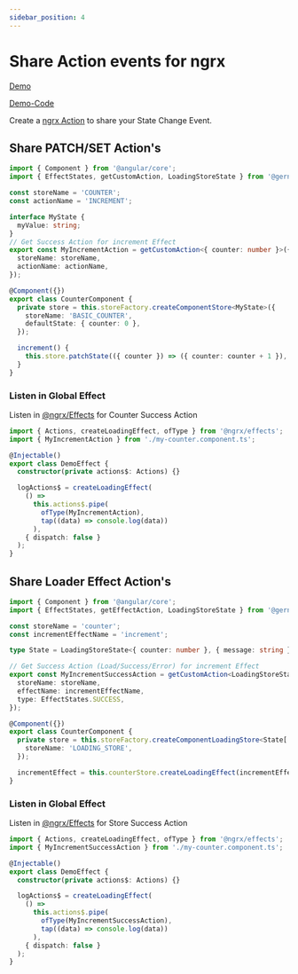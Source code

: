 ```yaml
---
sidebar_position: 4
---
```


# Share Action events for ngrx

[Demo](https://gernsdorfer.github.io/ngrx-lite/sample-app/#/share-actions)

[Demo-Code](https://github.com/gernsdorfer/ngrx-lite/tree/master/apps/sample-app/src/app/component-store/share-actions)

Create a [ngrx Action](https://ngrx.io/guide/store/actions) to share your State Change Event.

## Share PATCH/SET Action's

```ts title="my-counter.component.ts"
import { Component } from '@angular/core';
import { EffectStates, getCustomAction, LoadingStoreState } from '@gernsdorfer/ngrx-lite';

const storeName = 'COUNTER';
const actionName = 'INCREMENT';

interface MyState {
  myValue: string;
}
// Get Success Action for increment Effect
export const MyIncrementAction = getCustomAction<{ counter: number }>({
  storeName: storeName,
  actionName: actionName,
});

@Component({})
export class CounterComponent {
  private store = this.storeFactory.createComponentStore<MyState>({
    storeName: 'BASIC_COUNTER',
    defaultState: { counter: 0 },
  });

  increment() {
    this.store.patchState(({ counter }) => ({ counter: counter + 1 }), actionName);
  }
}
```

### Listen in Global Effect

Listen in [@ngrx/Effects](https://ngrx.io/guide/store/actions) for Counter Success Action

```ts title="my-effect.effect.ts"
import { Actions, createLoadingEffect, ofType } from '@ngrx/effects';
import { MyIncrementAction } from './my-counter.component.ts';

@Injectable()
export class DemoEffect {
  constructor(private actions$: Actions) {}

  logActions$ = createLoadingEffect(
    () =>
      this.actions$.pipe(
        ofType(MyIncrementAction),
        tap((data) => console.log(data))
      ),
    { dispatch: false }
  );
}
```

## Share Loader Effect Action's

```ts title="my-counter.component.ts"
import { Component } from '@angular/core';
import { EffectStates, getEffectAction, LoadingStoreState } from '@gernsdorfer/ngrx-lite';

const storeName = 'counter';
const incrementEffectName = 'increment';

type State = LoadingStoreState<{ counter: number }, { message: string }>;

// Get Success Action (Load/Success/Error) for increment Effect
export const MyIncrementSuccessAction = getCustomAction<LoadingStoreState<number, never>>({
  storeName: storeName,
  effectName: incrementEffectName,
  type: EffectStates.SUCCESS,
});

@Component({})
export class CounterComponent {
  private store = this.storeFactory.createComponentLoadingStore<State['item'], State['error']>({
    storeName: 'LOADING_STORE',
  });

  incrementEffect = this.counterStore.createLoadingEffect(incrementEffectName, (counter: number) => of(counter + 1));
}
```

### Listen in Global Effect

Listen in [@ngrx/Effects](https://ngrx.io/guide/store/actions) for Store Success Action

```ts title="my-effect.effect.ts"
import { Actions, createLoadingEffect, ofType } from '@ngrx/effects';
import { MyIncrementSuccessAction } from './my-counter.component.ts';

@Injectable()
export class DemoEffect {
  constructor(private actions$: Actions) {}

  logActions$ = createLoadingEffect(
    () =>
      this.actions$.pipe(
        ofType(MyIncrementSuccessAction),
        tap((data) => console.log(data))
      ),
    { dispatch: false }
  );
}
```
